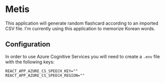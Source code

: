 # Metis
This application will generate random flashcard according to an imported CSV file. I'm currently using this application to memorize Korean words.

## Configuration
In order to use Azure Cognitive Services you will need to create a `.env` file with the following keys:
```
REACT_APP_AZURE_CS_SPEECH_KEY=""
REACT_APP_AZURE_CS_SPEECH_REGION=""
```